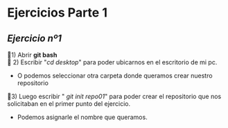 # **Ejercicios Parte  1**
## *Ejercicio nº1*

  :small_orange_diamond:1) Abrir **git bash**  
:small_orange_diamond:   2) Escribir "*cd desktop*" para poder ubicarnos en el escritorio de mi pc.  
- O podemos seleccionar otra carpeta donde queramos crear nuestro repositorio 

:small_orange_diamond:3) Luego escribir " *git init repo01*" para poder crear el repositorio que nos solicitaban en el primer punto del ejercicio. 
- Podemos asignarle el nombre que queramos.

